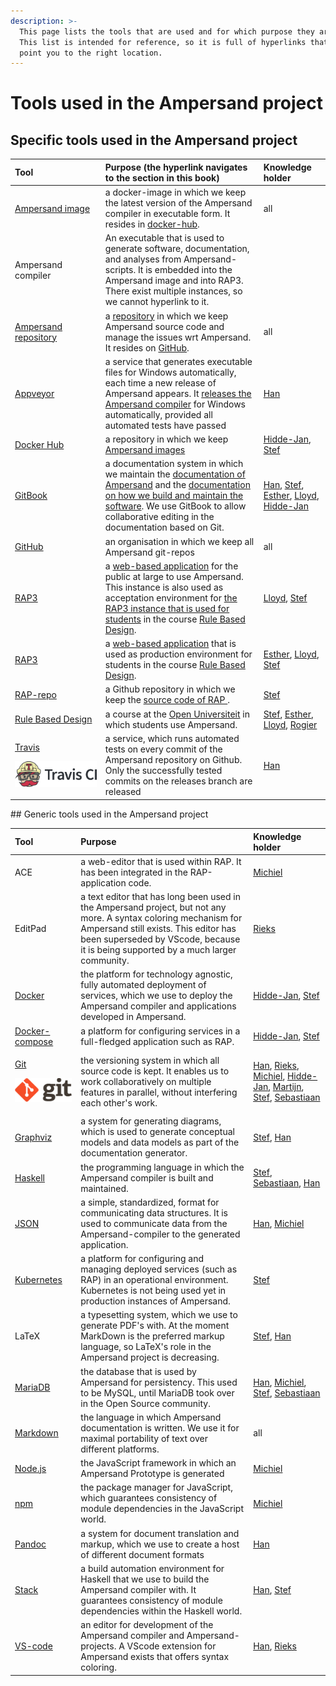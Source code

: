```yaml
---
description: >-
  This page lists the tools that are used and for which purpose they are used.
  This list is intended for reference, so it is full of hyperlinks that can
  point you to the right location.
---
```


# Tools used in the Ampersand project

## Specific tools used in the Ampersand project

<table>
  <thead>
    <tr>
      <th style="text-align:left">Tool</th>
      <th style="text-align:left">Purpose (the hyperlink navigates to the section in this book)</th>
      <th
      style="text-align:left">Knowledge holder</th>
    </tr>
  </thead>
  <tbody>
    <tr>
      <td style="text-align:left"><a href="https://hub.docker.com/r/ampersandtarski/ampersand-prototype/">Ampersand image</a>
      </td>
      <td style="text-align:left">a docker-image in which we keep the latest version of the Ampersand compiler
        in executable form. It resides in <a href="https://hub.docker.com/r/ampersandtarski/ampersand/">docker-hub</a>.</td>
      <td
      style="text-align:left">all</td>
    </tr>
    <tr>
      <td style="text-align:left">Ampersand compiler</td>
      <td style="text-align:left">An executable that is used to generate software, documentation, and analyses
        from Ampersand-scripts. It is embedded into the Ampersand image and into
        RAP3. There exist multiple instances, so we cannot hyperlink to it.</td>
      <td
      style="text-align:left"></td>
    </tr>
    <tr>
      <td style="text-align:left"><a href="https://github.com/AmpersandTarski/Ampersand/">Ampersand repository</a>
      </td>
      <td style="text-align:left">a <a href="gitbook/getting-started-with-gitbook.md">repository</a> in which
        we keep Ampersand source code and manage the issues wrt Ampersand. It resides
        on <a href="https://github.com/AmpersandTarski/Ampersand">GitHub</a>.</td>
      <td
      style="text-align:left">all</td>
    </tr>
    <tr>
      <td style="text-align:left"><a href="https://ci.appveyor.com/project/hanjoosten/ampersand">Appveyor</a>
      </td>
      <td style="text-align:left">a service that generates executable files for Windows automatically, each
        time a new release of Ampersand appears. It <a href="releasing-ampersand-and-workflow-details.md">releases the Ampersand compiler</a> for
        Windows automatically, provided all automated tests have passed</td>
      <td
      style="text-align:left"><a href="https://github.com/hanjoosten">Han</a>
        </td>
    </tr>
    <tr>
      <td style="text-align:left"><a href="https://hub.docker.com/u/ampersandtarski/">Docker Hub</a>
      </td>
      <td style="text-align:left">a repository in which we keep <a href="installation-of-rap/making-docker-images.md">Ampersand images</a>
      </td>
      <td style="text-align:left"><a href="https://github.com/hidde-jan">Hidde-Jan</a>, <a href="https://github.com/stefjoosten">Stef</a>
      </td>
    </tr>
    <tr>
      <td style="text-align:left"><a href="https://www.ou.nl/-/IM0403_Rule-Based-Design">GitBook</a>
      </td>
      <td style="text-align:left">a documentation system in which we maintain the <a href="https://ampersandtarski.gitbook.io/documentation">documentation of Ampersand</a> and
        the <a href="https://ampersandtarski.gitbook.io/the-tools-we-use-for-ampersand/">documentation on how we build and maintain the software</a>.
        We use GitBook to allow collaborative editing in the documentation based
        on Git.</td>
      <td style="text-align:left"><a href="https://github.com/hanjoosten">Han</a>, <a href="https://github.com/stefjoosten">Stef</a>,
        <a
        href="https://github.com/EstherHageraats">Esther</a>, <a href="https://github.com/LloydRutledge">Lloyd</a>, <a href="https://github.com/hidde-jan">Hidde-Jan</a>
      </td>
    </tr>
    <tr>
      <td style="text-align:left"><a href="https://github.com/AmpersandTarski/">GitHub</a>
      </td>
      <td style="text-align:left">an organisation in which we keep all Ampersand git-repos</td>
      <td style="text-align:left">all</td>
    </tr>
    <tr>
      <td style="text-align:left"><a href="http://ampersand.tarski.nl/RAP3/">RAP3</a>
      </td>
      <td style="text-align:left">a <a href="functionality-of-rap3/">web-based application</a> for the public
        at large to use Ampersand. This instance is also used as acceptation environment
        for <a href="http://rap.cs.ou.nl/RAP3">the RAP3 instance that is used for students</a> in
        the course <a href="https://www.ou.nl/-/IM0403_Rule-Based-Design">Rule Based Design</a>.</td>
      <td
      style="text-align:left"><a href="https://github.com/LloydRutledge">Lloyd</a>, <a href="https://github.com/stefjoosten">Stef</a>
        </td>
    </tr>
    <tr>
      <td style="text-align:left"><a href="http://rap.cs.ou.nl/RAP3">RAP3</a>
      </td>
      <td style="text-align:left">a <a href="functionality-of-rap3/">web-based application</a> that is used
        as production environment for students in the course <a href="https://www.ou.nl/-/IM0403_Rule-Based-Design">Rule Based Design</a>.</td>
      <td
      style="text-align:left"><a href="https://github.com/EstherHageraats">Esther</a>, <a href="https://github.com/LloydRutledge">Lloyd</a>,
        <a
        href="https://github.com/stefjoosten">Stef</a>
          </td>
    </tr>
    <tr>
      <td style="text-align:left"><a href="https://github.com/AmpersandTarski/RAP/">RAP-repo</a>
      </td>
      <td style="text-align:left">a Github repository in which we keep the <a href="installation-of-rap/">source code of RAP </a>.</td>
      <td
      style="text-align:left"><a href="https://github.com/stefjoosten">Stef</a>
        </td>
    </tr>
    <tr>
      <td style="text-align:left"><a href="https://www.ou.nl/-/IM0403_Rule-Based-Design">Rule Based Design</a>
      </td>
      <td style="text-align:left">a course at the <a href="https://ou.nl">Open Universiteit</a> in which students
        use Ampersand.</td>
      <td style="text-align:left"><a href="https://github.com/stefjoosten">Stef</a>, <a href="https://github.com/EstherHageraats">Esther</a>,
        <a
        href="https://github.com/LloydRutledge">Lloyd</a>, <a href="https://github.com/rvandewetering">Rogier</a>
      </td>
    </tr>
    <tr>
      <td style="text-align:left">
        <p><a href="https://travis-ci.org/AmpersandTarski/Ampersand">Travis</a>
        </p>
        <p>
          <img src=".gitbook/assets/travisci-full-color-1.png" alt/>
        </p>
      </td>
      <td style="text-align:left">a service, which runs automated tests on every commit of the Ampersand
        repository on Github. Only the successfully tested commits on the releases
        branch are released</td>
      <td style="text-align:left"><a href="https://github.com/hanjoosten">Han</a>
      </td>
    </tr>
  </tbody>
</table>## Generic tools used in the Ampersand project

<table>
  <thead>
    <tr>
      <th style="text-align:left">Tool</th>
      <th style="text-align:left">Purpose</th>
      <th style="text-align:left">Knowledge holder</th>
    </tr>
  </thead>
  <tbody>
    <tr>
      <td style="text-align:left">ACE</td>
      <td style="text-align:left">a web-editor that is used within RAP. It has been integrated in the RAP-application
        code.</td>
      <td style="text-align:left"><a href="https://github.com/Michiel-s">Michiel</a>
      </td>
    </tr>
    <tr>
      <td style="text-align:left">EditPad</td>
      <td style="text-align:left">a text editor that has long been used in the Ampersand project, but not
        any more. A syntax coloring mechanism for Ampersand still exists. This
        editor has been superseded by VScode, because it is being supported by
        a much larger community.</td>
      <td style="text-align:left"><a href="https://github.com/RieksJ">Rieks</a>
      </td>
    </tr>
    <tr>
      <td style="text-align:left"><a href="https://www.docker.com/">Docker</a>
      </td>
      <td style="text-align:left">the platform for technology agnostic, fully automated deployment of services,
        which we use to deploy the Ampersand compiler and applications developed
        in Ampersand.</td>
      <td style="text-align:left"><a href="https://github.com/hidde-jan">Hidde-Jan</a>, <a href="https://github.com/stefjoosten">Stef</a>
      </td>
    </tr>
    <tr>
      <td style="text-align:left"><a href="https://docs.docker.com/compose/">Docker-compose</a>
      </td>
      <td style="text-align:left">a platform for configuring services in a full-fledged application such
        as RAP.</td>
      <td style="text-align:left"><a href="https://github.com/hidde-jan">Hidde-Jan</a>, <a href="https://github.com/stefjoosten">Stef</a>
      </td>
    </tr>
    <tr>
      <td style="text-align:left">
        <p><a href="https://git-scm.com/community">Git</a>
        </p>
        <p>
          <img src=".gitbook/assets/logo-2x-1.png" alt/>
        </p>
      </td>
      <td style="text-align:left">the versioning system in which all source code is kept. It enables us
        to work collaboratively on multiple features in parallel, without interfering
        each other&apos;s work.</td>
      <td style="text-align:left"><a href="https://github.com/hanjoosten">Han</a>, <a href="https://github.com/RieksJ">Rieks</a>,
        <a
        href="https://github.com/Michiel-s">Michiel</a>, <a href="https://github.com/hidde-jan">Hidde-Jan</a>, <a href="https://github.com/Oblosys">Martijn</a>,
          <a
          href="https://github.com/stefjoosten">Stef</a>, <a href="https://github.com/sjcjoosten">Sebastiaan</a>
      </td>
    </tr>
    <tr>
      <td style="text-align:left"><a href="https://www.graphviz.org/">Graphviz</a>
      </td>
      <td style="text-align:left">a system for generating diagrams, which is used to generate conceptual
        models and data models as part of the documentation generator.</td>
      <td
      style="text-align:left"><a href="https://github.com/stefjoosten">Stef</a>, <a href="https://github.com/hanjoosten">Han</a>
        </td>
    </tr>
    <tr>
      <td style="text-align:left"><a href="https://www.haskell.org/">Haskell</a>
      </td>
      <td style="text-align:left">the programming language in which the Ampersand compiler is built and
        maintained.</td>
      <td style="text-align:left"><a href="https://github.com/stefjoosten">Stef</a>, <a href="https://github.com/sjcjoosten">Sebastiaan</a>,
        <a
        href="https://github.com/hanjoosten">Han</a>
      </td>
    </tr>
    <tr>
      <td style="text-align:left"><a href="https://www.json.org/">JSON</a>
      </td>
      <td style="text-align:left">a simple, standardized, format for communicating data structures. It is
        used to communicate data from the Ampersand-compiler to the generated application.</td>
      <td
      style="text-align:left"><a href="https://github.com/hanjoosten">Han</a>, <a href="https://github.com/Michiel-s">Michiel</a>
        </td>
    </tr>
    <tr>
      <td style="text-align:left"><a href="https://kubernetes.io/">Kubernetes</a>
      </td>
      <td style="text-align:left">a platform for configuring and managing deployed services (such as RAP)
        in an operational environment. Kubernetes is not being used yet in production
        instances of Ampersand.</td>
      <td style="text-align:left"><a href="https://github.com/stefjoosten">Stef</a>
      </td>
    </tr>
    <tr>
      <td style="text-align:left">LaTeX</td>
      <td style="text-align:left">a typesetting system, which we use to generate PDF&apos;s with. At the
        moment MarkDown is the preferred markup language, so LaTeX&apos;s role
        in the Ampersand project is decreasing.</td>
      <td style="text-align:left"><a href="https://github.com/stefjoosten">Stef</a>, <a href="https://github.com/hanjoosten">Han</a>
      </td>
    </tr>
    <tr>
      <td style="text-align:left"><a href="https://mariadb.org/">MariaDB</a>
      </td>
      <td style="text-align:left">the database that is used by Ampersand for persistency. This used to be
        MySQL, until MariaDB took over in the Open Source community.</td>
      <td style="text-align:left"><a href="https://github.com/hanjoosten">Han</a>, <a href="https://github.com/Michiel-s">Michiel</a>,
        <a
        href="https://github.com/stefjoosten">Stef</a>, <a href="https://github.com/sjcjoosten">Sebastiaan</a>
      </td>
    </tr>
    <tr>
      <td style="text-align:left"><a href="https://www.markdownguide.org/">Markdown</a>
      </td>
      <td style="text-align:left">the language in which Ampersand documentation is written. We use it for
        maximal portability of text over different platforms.</td>
      <td style="text-align:left">all</td>
    </tr>
    <tr>
      <td style="text-align:left"><a href="https://nodejs.org/">Node.js</a>
      </td>
      <td style="text-align:left">the JavaScript framework in which an Ampersand Prototype is generated</td>
      <td
      style="text-align:left"><a href="https://github.com/Michiel-s">Michiel</a>
        </td>
    </tr>
    <tr>
      <td style="text-align:left"><a href="https://www.npmjs.com/">npm</a>
      </td>
      <td style="text-align:left">the package manager for JavaScript, which guarantees consistency of module
        dependencies in the JavaScript world.</td>
      <td style="text-align:left"><a href="https://github.com/Michiel-s">Michiel</a>
      </td>
    </tr>
    <tr>
      <td style="text-align:left"><a href="https://pandoc.org/">Pandoc</a>
      </td>
      <td style="text-align:left">a system for document translation and markup, which we use to create a
        host of different document formats</td>
      <td style="text-align:left"><a href="https://github.com/hanjoosten">Han</a>
      </td>
    </tr>
    <tr>
      <td style="text-align:left"><a href="https://www.haskellstack.org/">Stack</a>
      </td>
      <td style="text-align:left">a build automation environment for Haskell that we use to build the Ampersand
        compiler with. It guarantees consistency of module dependencies within
        the Haskell world.</td>
      <td style="text-align:left"><a href="https://github.com/hanjoosten">Han</a>, <a href="https://github.com/stefjoosten">Stef</a>
      </td>
    </tr>
    <tr>
      <td style="text-align:left"><a href="https://code.visualstudio.com/">VS-code</a>
      </td>
      <td style="text-align:left">an editor for development of the Ampersand compiler and Ampersand-projects.
        A VScode extension for Ampersand exists that offers syntax coloring.</td>
      <td
      style="text-align:left"><a href="https://github.com/hanjoosten">Han</a>, <a href="https://github.com/RieksJ">Rieks</a>
        </td>
    </tr>
  </tbody>
</table>



